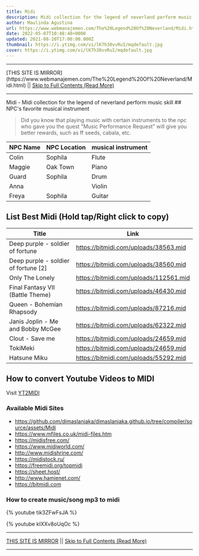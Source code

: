 ```yaml
---
title: Midi
description: Midi collection for the legend of neverland perform music skill
author: Maulinda Agustina
url: https://www.webmanajemen.com/The%20Legend%20Of%20Neverland/Midi.html
date: 2022-05-07T10:48:40+0000
updated: 2021-08-20T17:00:00.000Z
thumbnail: https://i.ytimg.com/vi/lK7h30vvRuI/mqdefault.jpg
cover: https://i.ytimg.com/vi/lK7h30vvRuI/mqdefault.jpg
---
```


<hr/> [THIS SITE IS MIRROR](https://www.webmanajemen.com/The%20Legend%20Of%20Neverland/Midi.html) || <a href="https://www.webmanajemen.com/The%20Legend%20Of%20Neverland/Midi.html" rel="follow" class="button" id="read-more">Skip to Full Contents (Read More)</a> <hr/> Midi - Midi collection for the legend of neverland perform music skill ## NPC's favorite musical instrument

> Did you know that playing music with certain instruments to the npc who gave you the quest "Music Performance Request" will give you better rewards, such as ff seeds, cabala, etc.

| NPC Name | NPC Location | musical instrument |
| -------- | ------------ | ------------------ |
| Colin    | Sophila      | Flute              |
| Maggie   | Oak Town     | Piano              |
| Guard    | Sophila      | Drum               |
| Anna     |              | Violin             |
| Freya    | Sophila      | Guitar             |

## List Best Midi (Hold tap/Right click to copy)

| Title                                | Link                                   |
| ------------------------------------ | -------------------------------------- |
| Deep purple - soldier of fortune     | https://bitmidi.com/uploads/38563.mid  |
| Deep purple - soldier of fortune [2] | https://bitmidi.com/uploads/38560.mid  |
| Only The Lonely                      | https://bitmidi.com/uploads/112561.mid |
| Final Fantasy VII (Battle Theme)     | https://bitmidi.com/uploads/46430.mid  |
| Queen - Bohemian Rhapsody            | https://bitmidi.com/uploads/87216.mid  |
| Janis Joplin - Me and Bobby McGee    | https://bitmidi.com/uploads/62322.mid  |
| Clout - Save me                      | https://bitmidi.com/uploads/24659.mid  |
| TokiMeki                             | https://bitmidi.com/uploads/24659.mid  |
| Hatsune Miku                         | https://bitmidi.com/uploads/55292.mid  |

## How to convert Youtube Videos to MIDI
Visit [YT2MIDI](https://youtube2midi.github.io/)

### Available Midi Sites
- https://github.com/dimaslanjaka/dimaslanjaka.github.io/tree/compiler/source/assets/Midi
- https://www.mfiles.co.uk/midi-files.htm
- https://midisfree.com/
- https://www.midiworld.com/
- http://www.midishrine.com/
- https://midistock.ru/
- https://freemidi.org/topmidi
- https://sheet.host/
- http://www.hamienet.com/
- https://bitmidi.com

### How to create music/song mp3 to midi

{% youtube tik3ZFwFsJA %}

{% youtube kIXXv8oUqOc %} <hr/> [THIS SITE IS MIRROR](https://www.webmanajemen.com/The%20Legend%20Of%20Neverland/Midi.html) || <a href="https://www.webmanajemen.com/The%20Legend%20Of%20Neverland/Midi.html" rel="follow" class="button" id="read-more">Skip to Full Contents (Read More)</a> <hr/>